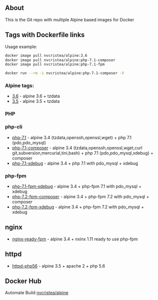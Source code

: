 ## About

This is the Git repo with multiple Alpine based images for Docker
 
## Tags with Dockerfile links

Usage example:
```bash
docker image pull nvcristea/alpine:3.6
docker image pull nvcristea/alpine:php-7.1-composer
docker image pull nvcristea/alpine:php-7.1-fpm

docker run --rm -i nvcristea/alpine:php-7.1-composer -V
```

### Alpine tags:
- [3.6](https://github.com/nvcristea/docker-alpine/blob/master/3.5/Dockerfile) - alpine 3.6 + tzdata
- [3.5](https://github.com/nvcristea/docker-alpine/blob/master/3.5/Dockerfile) - alpine 3.5 + tzdata

### PHP
### php-cli
- [php-7.1](https://github.com/nvcristea/docker-alpine/blob/master/php/cli/7.1/Dockerfile) - alpine 3.4 (tzdata,openssh,openssl,wget) + php 7.1 (pdo,pdo_mysql)
- [php-7.1-composer](https://github.com/nvcristea/docker-alpine/blob/master/php/cli/7.1/composer/Dockerfile) - alpine 3.4 (tzdata,openssh,openssl,wget,curl git,subversion,mercurial,tini,bash) + php 7.1 (pdo,pdo_mysql,xdebug) + composer
- [php-7.1-xdebug](https://github.com/nvcristea/docker-alpine/blob/master/php/cli/7.1/xdebug/Dockerfile) - alpine 3.4 + php 7.1 with pdo_mysql + xdebug

### php-fpm
- [php-7.1-fpm-xdebug](https://github.com/nvcristea/docker-alpine/blob/master/php/fpm/7.1/xdebug/Dockerfile) - alpine 3.4 + php-fpm 7.1 with pdo_mysql + xdebug
- [php-7.2-fpm-composer](https://github.com/nvcristea/docker-alpine/blob/master/php/fpm/7.2/composer/Dockerfile) - alpine 3.4 + php-fpm 7.2 with pdo_mysql + composer
- [php-7.2-fpm-xdebug](https://github.com/nvcristea/docker-alpine/blob/master/php/fpm/7.2/xdebug/Dockerfile) - alpine 3.4 + php-fpm 7.2 with pdo_mysql + xdebug

## nginx
- [nginx-ready-fpm](https://github.com/nvcristea/docker-alpine/blob/master/nginx/ready/php-fpm/Dockerfile) - alpine 3.4 + nxinx 1.11 ready to use php-fpm

## httpd
- [httpd-php56](https://github.com/nvcristea/docker-alpine/blob/master/httpd/php56/Dockerfile) - alpine 3.5 + apache 2 + php 5.6


## Docker Hub

Automate Build [nvcristea/alpine](https://hub.docker.com/r/nvcristea/alpine/)
